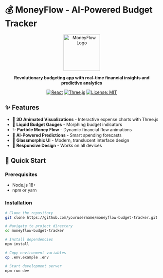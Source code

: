 # 💰 MoneyFlow - AI-Powered Budget Tracker

<div align="center">
  <img src="./public/logo.png" alt="MoneyFlow Logo" width="120" height="120">
  
  **Revolutionary budgeting app with real-time financial insights and predictive analytics**
  
  [![React](https://img.shields.io/badge/React-18.2.0-blue)](https://reactjs.org/)
  [![Three.js](https://img.shields.io/badge/Three.js-0.160.0-black)](https://threejs.org/)
  [![License: MIT](https://img.shields.io/badge/License-MIT-yellow.svg)](https://opensource.org/licenses/MIT)
</div>

## ✨ Features

- 🎨 **3D Animated Visualizations** - Interactive expense charts with Three.js
- 🌊 **Liquid Budget Gauges** - Morphing budget indicators
- ✨ **Particle Money Flow** - Dynamic financial flow animations
- 🤖 **AI-Powered Predictions** - Smart spending forecasts
- 🔮 **Glassmorphic UI** - Modern, translucent interface design
- 📱 **Responsive Design** - Works on all devices

## 🚀 Quick Start

### Prerequisites
- Node.js 18+ 
- npm or yarn

### Installation
```bash
# Clone the repository
git clone https://github.com/yourusername/moneyflow-budget-tracker.git

# Navigate to project directory
cd moneyflow-budget-tracker

# Install dependencies
npm install

# Copy environment variables
cp .env.example .env

# Start development server
npm run dev